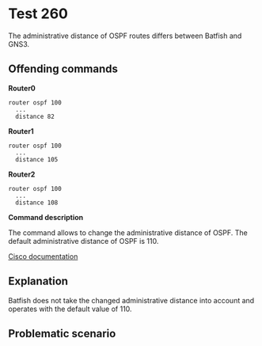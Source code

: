 # Test 260

The administrative distance of OSPF routes differs between Batfish and GNS3.

## Offending commands

__Router0__
```
router ospf 100
  ...
  distance 82
```

__Router1__
```
router ospf 100
  ...
  distance 105
```

__Router2__
```
router ospf 100
  ...
  distance 108
```

__Command description__

The command allows to change the administrative distance of OSPF. The default administrative distance of OSPF is 110.

[Cisco documentation](https://www.cisco.com/c/m/en_us/techdoc/dc/reference/cli/nxos/commands/ospf/distance-ospf.html)

## Explanation

Batfish does not take the changed administrative distance into account and operates with the default value of 110.

## Problematic scenario
